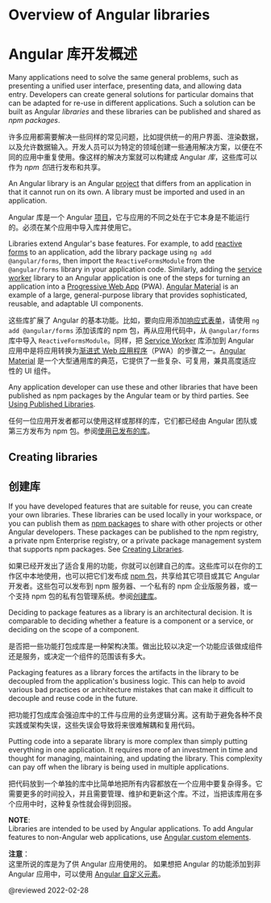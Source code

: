 # Overview of Angular libraries

# Angular 库开发概述

Many applications need to solve the same general problems, such as presenting a unified user interface, presenting data, and allowing data entry.
Developers can create general solutions for particular domains that can be adapted for re-use in different applications.
Such a solution can be built as Angular *libraries* and these libraries can be published and shared as *npm packages*.

许多应用都需要解决一些同样的常见问题，比如提供统一的用户界面、渲染数据，以及允许数据输入。开发人员可以为特定的领域创建一些通用解决方案，以便在不同的应用中重复使用。像这样的解决方案就可以构建成 Angular *库*，这些库可以作为 *npm 包*进行发布和共享。

An Angular library is an Angular [project](guide/glossary#project) that differs from an application in that it cannot run on its own.
A library must be imported and used in an application.

Angular 库是一个 Angular [项目](guide/glossary#project)，它与应用的不同之处在于它本身是不能运行的。必须在某个应用中导入库并使用它。

Libraries extend Angular's base features.
For example, to add [reactive forms](guide/reactive-forms) to an application, add the library package using `ng add @angular/forms`, then import the `ReactiveFormsModule` from the `@angular/forms` library in your application code.
Similarly, adding the [service worker](guide/service-worker-intro) library to an Angular application is one of the steps for turning an application into a [Progressive Web App](https://developers.google.com/web/progressive-web-apps) (PWA).
[Angular Material](https://material.angular.io) is an example of a large, general-purpose library that provides sophisticated, reusable, and adaptable UI components.

这些库扩展了 Angular 的基本功能。比如，要向应用添加[响应式表单](guide/reactive-forms)，请使用 `ng add @angular/forms` 添加该库的 npm 包，再从应用代码中，从 `@angular/forms` 库中导入 `ReactiveFormsModule`。同样，把 [Service Worker](guide/service-worker-intro) 库添加到 Angular 应用中是将应用转换为[渐进式 Web 应用程序](https://developers.google.com/web/progressive-web-apps)（PWA）的步骤之一。[Angular Material](https://material.angular.cn) 是一个大型通用库的典范，它提供了一些复杂、可复用，兼具高度适应性的 UI 组件。

Any application developer can use these and other libraries that have been published as npm packages by the Angular team or by third parties.
See [Using Published Libraries](guide/using-libraries).

任何一位应用开发者都可以使用这样或那样的库，它们都已经由 Angular 团队或第三方发布为 npm 包。参阅[使用已发布的库](guide/using-libraries)。

## Creating libraries

## 创建库

If you have developed features that are suitable for reuse, you can create your own libraries.
These libraries can be used locally in your workspace, or you can publish them as [npm packages](guide/npm-packages) to share with other projects or other Angular developers.
These packages can be published to the npm registry, a private npm Enterprise registry, or a private package management system that supports npm packages.
See [Creating Libraries](guide/creating-libraries).

如果已经开发出了适合复用的功能，你就可以创建自己的库。这些库可以在你的工作区中本地使用，也可以把它们发布成 [npm 包](guide/npm-packages)，共享给其它项目或其它 Angular 开发者。这些包可以发布到 npm 服务器、一个私有的 npm 企业版服务器，或一个支持 npm 包的私有包管理系统。参阅[创建库](guide/creating-libraries)。

Deciding to package features as a library is an architectural decision. It is comparable to deciding whether a feature is a component or a service, or deciding on the scope of a component.

是否把一些功能打包成库是一种架构决策。做出比较以决定一个功能应该做成组件还是服务，或决定一个组件的范围该有多大。

Packaging features as a library forces the artifacts in the library to be decoupled from the application's business logic.
This can help to avoid various bad practices or architecture mistakes that can make it difficult to decouple and reuse code in the future.

把功能打包成库会强迫库中的工件与应用的业务逻辑分离。这有助于避免各种不良实践或架构失误，这些失误会导致将来很难解耦和复用代码。

Putting code into a separate library is more complex than simply putting everything in one application.
It requires more of an investment in time and thought for managing, maintaining, and updating the library.
This complexity can pay off when the library is being used in multiple applications.

把代码放到一个单独的库中比简单地把所有内容都放在一个应用中要复杂得多。它需要更多的时间投入，并且需要管理、维护和更新这个库。不过，当把该库用在多个应用中时，这种复杂性就会得到回报。

<div class="alert is-helpful">

**NOTE**: <br />
Libraries are intended to be used by Angular applications.
To add Angular features to non-Angular web applications, use [Angular custom elements](guide/elements).

**注意**：<br />
这里所说的库是为了供 Angular 应用使用的。
如果想把 Angular 的功能添加到非 Angular 应用中，可以使用 [Angular 自定义元素](guide/elements)。

</div>

<!-- links -->

<!-- external links -->

<!-- end links -->

@reviewed 2022-02-28